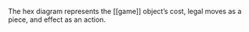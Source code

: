 The hex diagram represents the [[game]] object’s cost, legal moves as a piece, and effect as an action. 